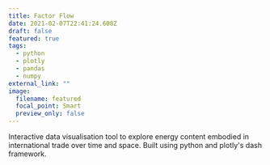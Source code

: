 ```yaml
---
title: Factor Flow
date: 2021-02-07T22:41:24.608Z
draft: false
featured: true
tags:
  - python
  - plotly
  - pandas
  - numpy
external_link: ""
image:
  filename: featured
  focal_point: Smart
  preview_only: false
---
```

Interactive data  visualisation tool to explore energy content embodied in international trade over time and space. Built using python and plotly's dash framework.